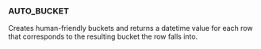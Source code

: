 <!--
This is generated by ESQL's AbstractFunctionTestCase. Do no edit it. See ../README.md for how to regenerate it.
-->

### AUTO_BUCKET
Creates human-friendly buckets and returns a datetime value
for each row that corresponds to the resulting bucket the row falls into.

